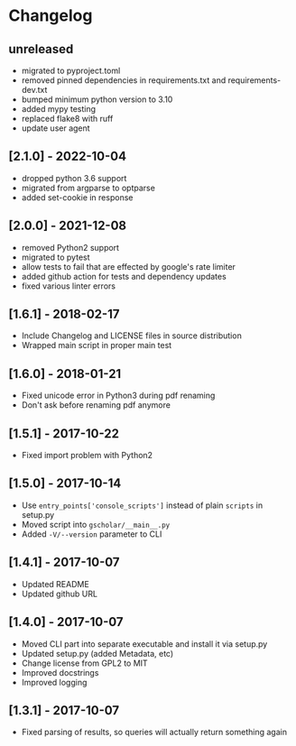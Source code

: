 # Changelog

## unreleased

* migrated to pyproject.toml
* removed pinned dependencies in requirements.txt and requirements-dev.txt
* bumped minimum python version to 3.10
* added mypy testing
* replaced flake8 with ruff
* update user agent

## [2.1.0] - 2022-10-04

* dropped python 3.6 support
* migrated from argparse to optparse
* added set-cookie in response

## [2.0.0] - 2021-12-08

* removed Python2 support
* migrated to pytest
* allow tests to fail that are effected by google's rate limiter
* added github action for tests and dependency updates
* fixed various linter errors

## [1.6.1] - 2018-02-17

* Include Changelog and LICENSE files in source distribution
* Wrapped main script in proper main test

## [1.6.0] - 2018-01-21

* Fixed unicode error in Python3 during pdf renaming
* Don't ask before renaming pdf anymore

## [1.5.1] - 2017-10-22

* Fixed import problem with Python2

## [1.5.0] - 2017-10-14

* Use `entry_points['console_scripts']` instead of plain `scripts` in setup.py
* Moved script into `gscholar/__main__.py`
* Added `-V/--version` parameter to CLI

## [1.4.1] - 2017-10-07

* Updated README
* Updated github URL

## [1.4.0] - 2017-10-07

* Moved CLI part into separate executable and install it via setup.py
* Updated setup.py (added Metadata, etc)
* Change license from GPL2 to MIT
* Improved docstrings
* Improved logging

## [1.3.1] - 2017-10-07

* Fixed parsing of results, so queries will actually return something again
